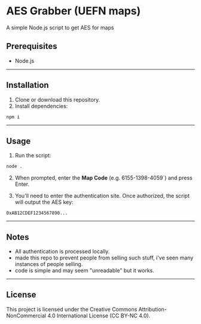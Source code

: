 # AES Grabber (UEFN maps)

A simple Node.js script to get AES for maps

## Prerequisites

- Node.js

---

## Installation

1. Clone or download this repository.
2. Install dependencies:

```bash
npm i
```

---

## Usage

1. Run the script:

```bash
node .
```

2. When prompted, enter the **Map Code** (e.g. 6155-1398-4059`) and press Enter.  

3. You'll need to enter the authentication site. Once authorized, the script will output the AES key:

```
0xAB12CDEF1234567890...
```
---


## Notes

- All authentication is processed locally.
- made this repo to prevent people from selling such stuff, i've seen many instances of people selling.
- code is simple and may seem "unreadable" but it works.

---

## License

This project is licensed under the Creative Commons Attribution-NonCommercial 4.0 International License (CC BY-NC 4.0).